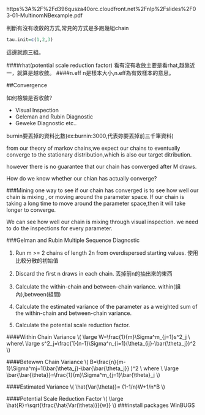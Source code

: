 https%3A%2F%2Fd396qusza40orc.cloudfront.net%2Fnlp%2Fslides%2F03-01-MultinomNBexample.pdf

判斷有沒有收斂的方式,常見的方式是多跑幾組chain
```r
tau.init=c(1,2,3)
```
這邊就跑三組。

####rhat(potential scale reduction factor)
看有沒有收斂主要是看rhat,越靠近一，就算是越收斂。
####n.eff
n是樣本大小,n.eff為有效樣本的意思。

##Convergence

如何檢驗是否收斂?

* Visual Inspection
* Geleman and Rubin Diagnostic
* Geweke Diagnostic
etc..

burnin要丟掉的資料比數(ex:burnin:3000,代表妳要丟掉前三千筆資料)

from our theory of markov chains,we expect our chains to eventually converge to the stationary distribution,which is also our target ditribution.

however there is no guarantee that our chain has converged after M draws.

How do we know whether our chian has actually converge?


###Mining
one way to see if our chain has converged is to see how well our chain is mixing , or moving around the parameter space.
If our chain is taking a long time to move around the parameter space,then it will take longer to converge.

We can see how well our chain is mixing through visual inspection.
we need to do the inspections for every parameter.

###Gelman and Rubin Multiple Sequence Diagnostic

1. Run m >= 2 chains of length 2n from overdispersed starting values.
使用比較分散的初始值

2. Discard the first n draws in each chain.
丟掉前n的抽出來的東西

3. Calculate the within-chain and between-chain variance.
within(組內),between(組間)

4. Calculate the estimated variance of the parameter as a weighted sum of the within-chain and between-chain variance.

5. Calculate the potential scale reduction factor.

####Within Chain Variance
\\(
\large W=\frac{1}{m}\Sigma^m_{j=1}s^2_j \\
where\\
\large s^2_j=\frac{1}{n-1}\Sigma^n_{i=1}(\theta_{ij}-\bar{\theta_j})^2
\\)

####Betewwn Chain Variance
\\(
B=\frac{n}{m-1}\Sigma^mj=1(\bar{\theta_j}-\bar{\bar{\theta_j}} )^2 \\
where \\
\large \bar{\bar{\theta}}=\frac{1}{m}\Sigma^m_{j=1}\bar{\theta}_j
\\)

####Estimated Variance
\\(
\hat{Var(\theta)}= (1-1/n)W+1/n*B
\\)


####Potential Scale Reduction Factor
\\(
\large \hat{R}=\sqrt{\frac{\hat{Var(\theta)}}{w}}
\\)
###install packages
WinBUGS